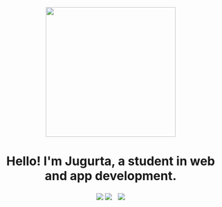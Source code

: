 <div align="center">
  <img height="300" src="https://media2.dev.to/dynamic/image/width=1000,height=420,fit=cover,gravity=auto,format=auto/https%3A%2F%2Fdev-to-uploads.s3.amazonaws.com%2Fuploads%2Farticles%2Ff40lxbcq8nak6atdurlx.gif"  />
</div>

###

<h1 align="center">Hello! I'm Jugurta, a student in web and app development.</h1>

###

<div align="center">
  <img src="http://github-profile-summary-cards.vercel.app/api/cards/profile-details?username=jugurta12&theme=transparent" />
  <img src="http://profile-summary-cards.vercel.app/api/cards/most-commit-language?username=jugurta12&theme=transparent" />
  <img src="http://github-profile-summary-cards.vercel.app/api/cards/productive-time?username=jugurta12&theme=transparent&utcOffset=8" style="margin-left: 10px;" />
</div>
